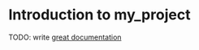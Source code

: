 # Introduction to my_project

TODO: write [great documentation](http://jacobian.org/writing/what-to-write/)
